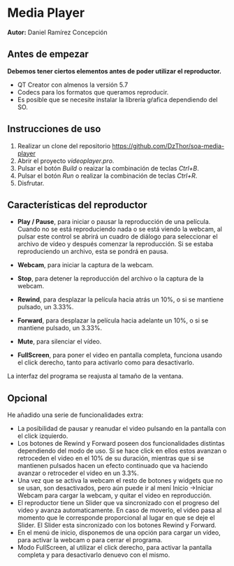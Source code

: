 # Media Player

**Autor:** Daniel Ramírez Concepción

## Antes de empezar

**Debemos tener ciertos elementos antes de poder utilizar el reproductor.**

* QT Creator con almenos la versión 5.7
* Codecs para los formatos que queramos reproducir.
* Es posible que se necesite instalar la librería gŕafica dependiendo del SO.

## Instrucciones de uso

1. Realizar un clone del repositorio https://github.com/DzThor/soa-media-player
2. Abrir el proyecto *videoplayer.pro*.
3. Pulsar el botón *Build* o reaizar la combinación de teclas *Ctrl+B*.
4. Pulsar el botón *Run* o realizar la combinación de teclas *Ctrl+R*.
5. Disfrutar.

## Características del reproductor

- **Play / Pause**, para iniciar o pausar la reproducción de una película. Cuando no se está reproduciendo nada o se está viendo la webcam, al pulsar este control se abrirá un cuadro de diálogo para seleccionar el archivo de vídeo y después comenzar la reproducción. Si se estaba reproduciendo un archivo, esta se pondrá en pausa.

- **Webcam**, para iniciar la captura de la webcam.

- **Stop**, para detener la reproducción del archivo o la captura de la webcam.

- **Rewind**, para desplazar la película hacia atrás un 10%, o si se mantiene pulsado, un 3.33%.

- **Forward**, para desplazar la película hacia adelante un 10%, o si se mantiene pulsado, un 3.33%.

- **Mute**, para silenciar el vídeo.

- **FullScreen**, para poner el video en pantalla completa, funciona usando el click derecho, tanto para activarlo como para desactivarlo.

La interfaz del programa se reajusta al tamaño de la ventana.

## Opcional

 He añadido una serie de funcionalidades extra:

  * La posibilidad de pausar y reanudar el video pulsando en la pantalla con el click izquierdo.
  * Los botones de Rewind y Forward poseen dos funcionalidades distintas dependiendo del modo de uso. Si se hace click en ellos estos avanzan o retroceden el video en el 10% de su duración, mientras que si se mantienen pulsados hacen un efecto continuado que va haciendo avanzar o retroceder el video en un 3.3%.
  * Una vez que se activa la webcam el resto de botones y widgets que no se usan, son desactivados, pero aún puede ir al mení Inicio ->Iniciar Webcam para cargar la webcam, y quitar el video en reproducción.
  * El reproductor tiene un Slider que va sincronizado con el progreso del video y avanza automaticamente. En caso de moverlo, el video pasa al momento que le corresponde proporcional al lugar en que se deje el Slider. El Slider esta sincronizado con los botones Rewind y Forward.
  * En el menú de inicio, disponemos de una opción para cargar un vídeo, para activar la webcam o para cerrar el programa.
  * Modo FullScreen, al utilizar el click derecho, para activar la pantalla completa y para desactivarlo denuevo con el mismo.
